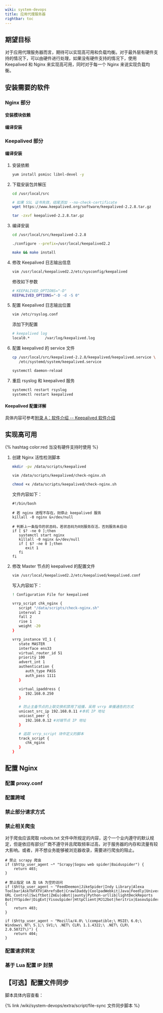```yaml
---
wiki: system-devops
title: 应用代理服务器
rightbar: toc
---
```


## 期望目标

对于应用代理服务器而言，期待可以实现高可用和负载均衡。对于最外层有硬件支持的情况下，可以由硬件进行处理，如果没有硬件支持的情况下，使用 Keepalived 和 Nginx 来实现高可用，同时对于每一个 Nginx 来说实现负载均衡。

## 安装需要的软件

### Nginx 部分

#### 安装模块依赖

#### 编译安装

### Keepalived 部分

#### 编译安装

1. 安装依赖
    ```bash
    yum install psmisc libnl-devel -y
    ```
2. 下载安装包并解压
    ```bash
    cd /usr/local/src

    # 如果 SSL 证书失效，结尾添加 --no-check-certificate
    wget https://www.keepalived.org/software/keepalived-2.2.8.tar.gz

    tar -zxvf keepalived-2.2.8.tar.gz
    ```
3. 编译安装
    ```bash
    cd /usr/local/src/keepalived-2.2.8
    
    ./configure --prefix=/usr/local/keepalived2.2
    
    make && make install
    ```
4. 修改 Keepalived 日志输出信息
   ```bash
   vim /usr/local/keepalived2.2/etc/sysconfig/keepalived
   ```
   修改如下参数
   ```bash
   # KEEPALIVED_OPTIONS="-D"
   KEEPALIVED_OPTIONS="-D -d -S 0"
   ```
5. 配置 Keepalived 日志输出位置
   ```bash
   vim /etc/rsyslog.conf
   ```
   添加下列配置
   ```bash
   # keepalived log
   local0.*       /var/log/keepalived.log
   ```
6. 配置 keepalived 的 service 文件
   ```bash
   cp /usr/local/src/keepalived-2.2.8/keepalived/keepalived.service \
      /etc/systemd/system/keepalived.service
   
   systemctl daemon-reload
   ```
7. 重启 rsyslog 和 keepalived 服务
   ```bash
   systemctl restart rsyslog
   systemctl restart keepalived
   ```

#### Keepalived 配置详解

具体内容可参考[附录 A：软件介绍 -- Keepalived 软件介绍](/wiki/system-devops/extra/software/keepalived.html)

## 实现高可用 

{% hashtag color:red 当没有硬件支持时使用 %}

1. 创建 Nginx 活性检测脚本
   ```bash
   mkdir -pv /data/scripts/keepalived
   
   vim /data/scripts/keepalived/check-nginx.sh
   
   chmod +x /data/scripts/keepalived/check-nginx.sh
   ```
   
   文件内容如下：

   ```shell
   #!/bin/bash

   # 若 nginx 进程不存在，则停止 keepalived 服务
   killall -0 nginx &>/dev/null

   # 判断上一条指令的状态码，若状态码为0则服务存活，否则服务未启动
   if [ $? -ne 0 ];then
      systemctl start nginx
      killall -0 nginx &>/dev/null
      if [ $? -ne 0 ];then
         exit 1
      fi
   fi
   ```

2. 修改 Master 节点的 keepalived 的配置文件

   ```bash
   vim /usr/local/keepalived2.2/etc/keepalived/keepalived.conf
   ```
   
   写入内容如下：

   ```bash keepalived.conf
   ! Configuration File for keepalived

   vrrp_script chk_nginx {
      script "/data/scripts/check-nginx.sh"
      interval 2
      fall 2
      rise 1
      weight -20
   }

   vrrp_instance VI_1 {
      state MASTER
      interface ens33
      virtual_router_id 51
      priority 100
      advert_int 1
      authentication {
         auth_type PASS
         auth_pass 1111
      }

      virtual_ipaddress {
         192.168.0.250
      }
   
      # 防止主备节点的上联交换机禁用了组播，采用 vrrp 单播通告的方式
      unicast_src_ip 192.168.0.11 #本机 IP 地址
      unicast_peer {
         192.168.0.12 #对端节点 IP 地址
      }

      # 追踪 vrrp_script 块中定义的脚本
      track_script {
         chk_nginx
      }
   }
   ```

## 配置 Nginx

### 配置 proxy.conf

### 配置跨域

### 禁止部分请求方式

### 禁止相关爬虫

对于爬虫应该爬取 robots.txt 文件中所规定的内容，这个一个业内遵守的默认规定，但是依旧有部分厂商不遵守并且爬取频率过高，对于服务器的内存和流量有较大影响。或者，并不想业务能够被浏览器收录，需要进行爬虫的阻止。

```shell agent_deny.conf
# 禁止 scrapy 爬虫
if ($http_user_agent ~* "Scrapy|Sogou web spider|Baiduspider") {
    return 403;
}

# 禁止指定 UA 及 UA 为空的访问
if ($http_user_agent ~ "FeedDeemon|JikeSpider|Indy Library|Alexa Toolbar|AskTbFXTV|AhrefsBot|CrawlDaddy|CoolpadWebkit|Java|Feedly|UniversalFeedParser|ApacheBench|Microsoft URL Control|Swiftbot|ZmEu|oBot|jaunty|Python-urllib|lightDeckReports Bot|YYSpider|DigExt|YisouSpider|HttpClient|MJ12bot|heritrix|EasouSpider|LinkpadBot|Ezooms|^$") {
    return 403;
}

if ($http_user_agent ~ "Mozilla/4.0\ \(compatible;\ MSIE\ 6.0;\ Windows\ NT\ 5.1;\ SV1;\ .NET\ CLR\ 1.1.4322;\ .NET\ CLR\ 2.0.50727\)") {
    return 404;
}
```

### 配置请求转发

### 基于 Lua 配置 IP 封禁

## 【可选】配置文件同步

脚本具体内容查看：

{% link /wiki/system-devops/extra/script/file-sync 文件同步脚本 %}
